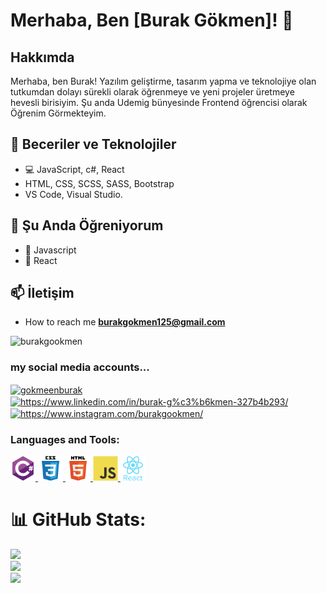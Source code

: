 # Merhaba, Ben [Burak Gökmen]! 👋   

## Hakkımda

Merhaba, ben Burak! Yazılım geliştirme, tasarım yapma ve teknolojiye olan tutkumdan dolayı sürekli olarak öğrenmeye ve yeni projeler üretmeye hevesli birisiyim. Şu anda Udemig bünyesinde Frontend öğrencisi olarak Öğrenim Görmekteyim.

## 🚀 Beceriler ve Teknolojiler

- 💻 JavaScript, c#, React
- HTML, CSS, SCSS, SASS, Bootstrap
- VS Code, Visual Studio.

## 🌱 Şu Anda Öğreniyorum

- 🎯 Javascript
- 🚀 React

## 📫 İletişim

- How to reach me **burakgokmen125@gmail.com**
  
<p align="left"> <img src="https://komarev.com/ghpvc/?username=burakgookmen&label=Profile%20views&color=0e75b6&style=flat" alt="burakgookmen" /> </p>

<h3 align="left">my social media accounts...</h3>
<p align="left">
<a href="https://twitter.com/gokmeenburak" target="blank"><img align="center" src="https://raw.githubusercontent.com/rahuldkjain/github-profile-readme-generator/master/src/images/icons/Social/twitter.svg" alt="gokmeenburak" height="30" width="40" /></a>
<a href="https://linkedin.com/in/https://www.linkedin.com/in/burak-g%c3%b6kmen-327b4b293/" target="blank"><img align="center" src="https://raw.githubusercontent.com/rahuldkjain/github-profile-readme-generator/master/src/images/icons/Social/linked-in-alt.svg" alt="https://www.linkedin.com/in/burak-g%c3%b6kmen-327b4b293/" height="30" width="40" /></a>
<a href="https://instagram.com/https://www.instagram.com/burakgookmen/" target="blank"><img align="center" src="https://raw.githubusercontent.com/rahuldkjain/github-profile-readme-generator/master/src/images/icons/Social/instagram.svg" alt="https://www.instagram.com/burakgookmen/" height="30" width="40" /></a>
</p>

<h3 align="left">Languages and Tools:</h3>
<p align="left"> <a href="https://www.w3schools.com/cs/" target="_blank" rel="noreferrer"> <img src="https://raw.githubusercontent.com/devicons/devicon/master/icons/csharp/csharp-original.svg" alt="csharp" width="40" height="40"/> </a> <a href="https://www.w3schools.com/css/" target="_blank" rel="noreferrer"> <img src="https://raw.githubusercontent.com/devicons/devicon/master/icons/css3/css3-original-wordmark.svg" alt="css3" width="40" height="40"/> </a> <a href="https://www.w3.org/html/" target="_blank" rel="noreferrer"> <img src="https://raw.githubusercontent.com/devicons/devicon/master/icons/html5/html5-original-wordmark.svg" alt="html5" width="40" height="40"/> </a> <a href="https://developer.mozilla.org/en-US/docs/Web/JavaScript" target="_blank" rel="noreferrer"> <img src="https://raw.githubusercontent.com/devicons/devicon/master/icons/javascript/javascript-original.svg" alt="javascript" width="40" height="40"/> </a> <a href="https://reactjs.org/" target="_blank" rel="noreferrer"> <img src="https://raw.githubusercontent.com/devicons/devicon/master/icons/react/react-original-wordmark.svg" alt="react" width="40" height="40"/> </a> </p>

# 📊 GitHub Stats:
![](https://github-readme-stats.vercel.app/api?username=burakgookmen&theme=dark&hide_border=false&include_all_commits=false&count_private=false)<br/>
![](https://github-readme-streak-stats.herokuapp.com/?user=burakgookmen&theme=dark&hide_border=false)<br/>
![](https://github-readme-stats.vercel.app/api/top-langs/?username=burakgookmen&theme=dark&hide_border=false&include_all_commits=false&count_private=false&layout=compact)

<!-- Proudly created with GPRM ( https://gprm.itsvg.in ) -->
